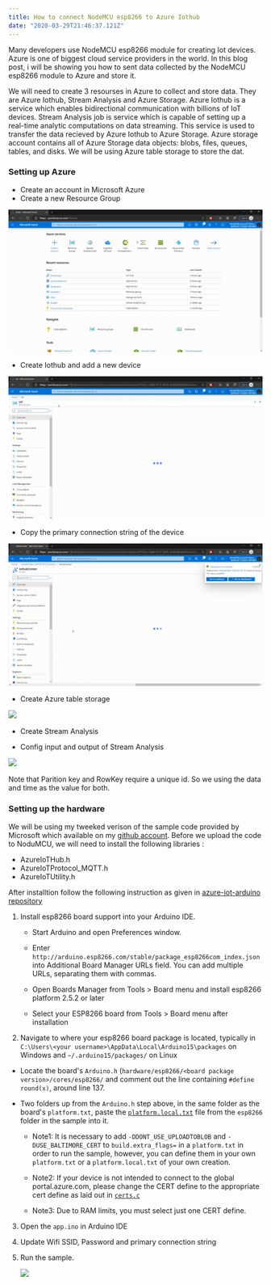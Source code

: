 ```yaml
---
title: How to connect NodeMCU esp8266 to Azure Iothub
date: "2020-03-29T21:46:37.121Z"
---
```


Many developers use NodeMCU esp8266 module for creating Iot devices. Azure is one of biggest cloud service providers in the world. In this blog post, i will be showing you how to sent data collected by the NodeMCU esp8266 module to Azure and store it.

We will need to create 3 resourses in Azure to collect and store data. They are Azure Iothub, Stream Analysis and Azure Storage. Azure Iothub is a service which enables bidirectional communication with billions of IoT devices. Stream Analysis job is service which is capable of setting up a real-time analytic computations on data streaming. This service is used to transfer the data recieved by Azure Iothub to Azure Storage. Azure storage account contains all of Azure Storage data objects: blobs, files, queues, tables, and disks. We will be using Azure table storage to store the dat.


### Setting up Azure 



* Create an account in Microsoft Azure
* Create a new Resource Group  

![](./gif/1.gif)


* Create Iothub and add a new device

![](./gif/2.gif)

* Copy the primary connection string of the device

![](./gif/3.gif)

* Create Azure table storage

![](./gif/node3.gif)

* Create Stream Analysis

* Config input and output of Stream Analysis

![](./gif/node4.gif)

Note that Parition key and RowKey require a unique id. So we using the data and time as the value for both.

### Setting up the hardware

We will be using my tweeked verison of the sample code provided by Microsoft which available on my [github account](https://github.com/ForgottenTale/Azure-esp8266). Before we upload the code to NoduMCU, we will need to install the following libraries :

* AzureIoTHub.h
* AzureIoTProtocol_MQTT.h
* AzureIoTUtility.h

 After installtion follow the following instruction as given in [azure-iot-arduino repository](https://github.com/Azure/azure-iot-arduino)
 
 1. Install esp8266 board support into your Arduino IDE.

    - Start Arduino and open Preferences window.

    - Enter `http://arduino.esp8266.com/stable/package_esp8266com_index.json` into Additional Board Manager URLs field. You can add multiple URLs, separating them with commas.

    - Open Boards Manager from Tools > Board menu and install esp8266 platform 2.5.2 or later

    - Select your ESP8266 board from Tools > Board menu after installation

2. Navigate to where your esp8266 board package is located, typically in `C:\Users\<your username>\AppData\Local\Arduino15\packages` on Windows and `~/.arduino15/packages/` on Linux
	
- Locate the board's `Arduino.h` (`hardware/esp8266/<board package version>/cores/esp8266/` and comment out the line containing `#define round(x)`, around line 137.

- Two folders up from the `Arduino.h` step above, in the same folder as the board's `platform.txt`, paste the [`platform.local.txt`](https://github.com/Azure/azure-iot-arduino/blob/master/examples/iothub_ll_telemetry_sample/esp8266/platform.local.txt) file from the `esp8266` folder in the sample into it.

	- Note1: It is necessary to add `-DDONT_USE_UPLOADTOBLOB` and `-DUSE_BALTIMORE_CERT` to `build.extra_flags=` in a `platform.txt` in order to run the sample, however, you can define them in your own `platform.txt` or a `platform.local.txt` of your own creation. 
	
	- Note2: If your device is not intended to connect to the global portal.azure.com, please change the CERT define to the appropriate cert define as laid out in [`certs.c`](https://github.com/Azure/azure-iot-sdk-c/blob/master/certs/certs.c)
	
	- Note3: Due to RAM limits, you must select just one CERT define.

3. Open the `app.ino` in Arduino IDE 

4. Update Wifi SSID, Password and primary connection string 

5. Run the sample.
	
   ![](./gif/node2_1.gif) 